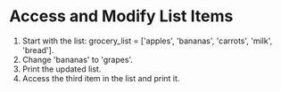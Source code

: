 # Access and Modify List Items

1. Start with the list: grocery_list = ['apples', 'bananas', 'carrots', 'milk', 'bread'].
2. Change 'bananas' to 'grapes'.
3. Print the updated list.
4. Access the third item in the list and print it.
